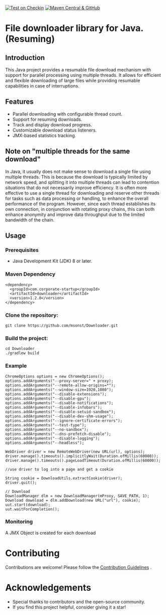 [![Test on Checkin](https://github.com/msonst/downloader/actions/workflows/test.yml/badge.svg)](https://github.com/msonst/downloader/actions/workflows/test.yml) 
[![Maven Central & GitHub](https://github.com/msonst/downloader/actions/workflows/publish.yml/badge.svg)](https://github.com/msonst/downloader/actions/workflows/publish.yml)
# File downloader library for Java. (Resuming)

## Introduction

This Java project provides a resumable file download mechanism with support for parallel processing using multiple threads. It allows for efficient and flexible downloading of large files while providing resumable capabilities in case of interruptions.

## Features

- Parallel downloading with configurable thread count.
- Support for resuming downloads.
- Track and display download progress.
- Customizable download status listeners.
- JMX-based statistics tracking.

## Note on "multiple threads for the same download"
In Java, it usually does not make sense to download a single file using multiple threads. This is because the download is typically limited by network speed, and splitting it into multiple threads can lead to contention situations that do not necessarily improve efficiency.
It is often more effective to use a single thread for downloading and reserve other threads for tasks such as data processing or handling, to enhance the overall performance of the program.
However, since each thread establishes its own connection, in conjunction with rotating proxy chains, this can both enhance anonymity and improve data throughput due to the limited bandwidth of the chain.

## Usage

### Prerequisites

- Java Development Kit (JDK) 8 or later.

### Maven Dependency

	<dependency>
	  <groupId>com.corporate-startup</groupId>
	  <artifactId>downloader</artifactId>
	  <version>1.2.0</version>
	</dependency>

### Clone the repository:
	
	git clone https://github.com/msonst/Downloader.git
   
### Build the project:

	cd Downloader
	./gradlew build
	
### Example

	ChromeOptions options = new ChromeOptions();
	options.addArguments("--proxy-server=" + proxy);
	options.addArguments("--remote-allow-origins=*");
	options.addArguments("--window-size=1920,1080");
	options.addArguments("--disable-extensions");
	options.addArguments("--disable-gpu");
	options.addArguments("--disable-notifications");
	options.addArguments("--disable-infobars");
	options.addArguments("--disable-setuid-sandbox");
	options.addArguments("--disable-dev-shm-usage");
	options.addArguments("--ignore-certificate-errors");
	options.addArguments("--test-type");
	options.addArguments("--no-sandbox");
	options.addArguments("--dns-prefetch-disable");
	options.addArguments("--disable-logging");
	options.addArguments("--headless");
	
	WebDriver driver = new RemoteWebDriver(new URL(url), options);
	driver.manage().timeouts().implicitlyWait(Duration.ofMillis(60000));
	driver.manage().timeouts().pageLoadTimeout(Duration.ofMillis(60000));

	//use driver to log into a page and get a cookie

	String cookie = DownloadUtils.extractCookie(driver);
	driver.quit();

	// Download
	DownloadManager dlm = new DownloadManager(mProxy, SAVE_PATH, 1);
	Download download = dlm.addDownload(new URL("url"), cookie);
	uut.start(download);
	uut.waitForCompletion();

### Monitoring
A JMX Object is created for each download

# Contributing
Contributions are welcome! Please follow the [Contribution Guidelines](https://github.com/msonst/downloader/blob/main/CONTRIBUTING.md) .

# Acknowledgements

*   Special thanks to contributors and the open-source community.
*	If you find this project helpful, consider giving it a star!
